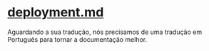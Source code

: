 # [deployment.md](/advanced/deployment.md)

Aguardando a sua tradução, nós precisamos de uma tradução em Português para tornar a documentação melhor.
